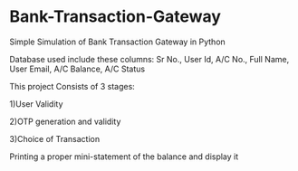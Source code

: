 # Bank-Transaction-Gateway
Simple Simulation of Bank Transaction Gateway in Python

Database used include these columns:
Sr No., User Id, A/C No., Full Name, User Email, A/C Balance, A/C Status

This project Consists of 3 stages:

1)User Validity 

2)OTP generation and validity

3)Choice of Transaction

Printing a proper mini-statement of the balance and display it
